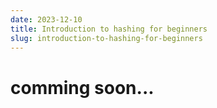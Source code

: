 ```yaml
---
date: 2023-12-10
title: Introduction to hashing for beginners 
slug: introduction-to-hashing-for-beginners
---
```


# comming soon... 